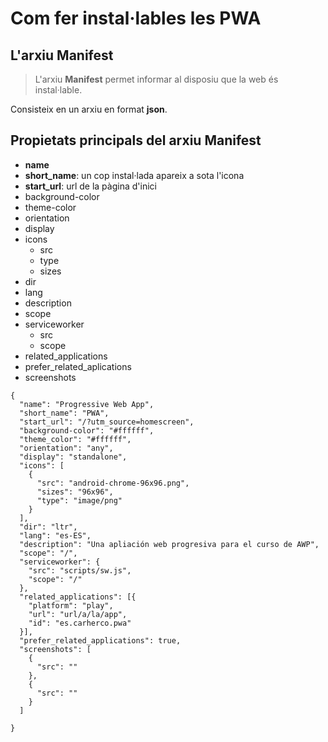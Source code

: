 # Com fer instal·lables les PWA

## L'arxiu Manifest

> L'arxiu **Manifest** permet informar al disposiu que la web és instal·lable.

Consisteix en un arxiu en format **json**.

## Propietats principals del arxiu Manifest

* **name**
* **short_name**: un cop instal·lada apareix a sota l'icona
* **start_url**: url de la pàgina d'inici
* background-color
* theme-color
* orientation
* display
* icons
  * src
  * type
  * sizes
* dir
* lang
* description
* scope
* serviceworker
  * src
  * scope
* related_applications
* prefer_related_aplications
* screenshots


```
{
  "name": "Progressive Web App",
  "short_name": "PWA",
  "start_url": "/?utm_source=homescreen",
  "background-color": "#ffffff",
  "theme_color": "#ffffff",
  "orientation": "any",
  "display": "standalone",
  "icons": [
    {
      "src": "android-chrome-96x96.png",
      "sizes": "96x96",
      "type": "image/png"
    }
  ],
  "dir": "ltr",
  "lang": "es-ES",
  "description": "Una apliación web progresiva para el curso de AWP",
  "scope": "/",
  "serviceworker": {
    "src": "scripts/sw.js",
    "scope": "/"
  },
  "related_applications": [{
    "platform": "play",
    "url": "url/a/la/app",
    "id": "es.carherco.pwa"
  }],
  "prefer_related_applications": true,
  "screenshots": [
    {
      "src": ""
    },
    {
      "src": ""
    }
  ]

}
```

